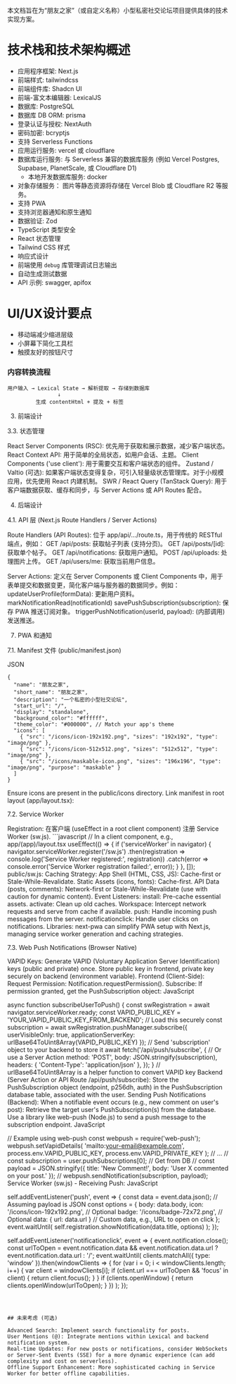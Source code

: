 本文档旨在为“朋友之家”（或自定义名称）小型私密社交论坛项目提供具体的技术实现方案。

# 技术栈和技术架构概述
- 应用程序框架: Next.js
- 前端样式: tailwindcss
- 前端组件库: Shadcn UI
- 前端-富文本编辑器: LexicalJS
- 数据库: PostgreSQL
- 数据库 DB ORM: prisma
- 登录认证与授权: NextAuth
- 密码加密: bcryptjs
- 支持 Serverless Functions
- 应用运行服务: vercel 或 cloudflare
- 数据库运行服务: 与 Serverless 兼容的数据库服务 (例如 Vercel Postgres, Supabase, PlanetScale, 或 Cloudflare D1)
  - 本地开发数据库服务: docker
- 对象存储服务： 图片等静态资源将存储在 Vercel Blob 或 Cloudflare R2 等服务。
- 支持 PWA
- 支持浏览器通知和原生通知
- 数据验证: Zod
- TypeScript 类型安全
- React 状态管理
- Tailwind CSS 样式
- 响应式设计 
- 前端使用 `debug` 库管理调试日志输出
- 自动生成测试数据
- API 示例: swagger, apifox

# UI/UX设计要点
- 移动端减少缩进层级
- 小屏幕下简化工具栏
- 触摸友好的按钮尺寸

### 内容转换流程
```
用户输入 → Lexical State → 解析提取 → 存储到数据库
                ↓
         生成 contentHtml + 提及 + 标签
```


3. 前端设计

3.3. 状态管理

React Server Components (RSC): 优先用于获取和展示数据，减少客户端状态。
React Context API: 用于简单的全局状态，如用户会话、主题。
Client Components ('use client'): 用于需要交互和客户端状态的组件。
Zustand / Valtio (可选): 如果客户端状态变得复杂，可引入轻量级状态管理库。对于小规模应用，优先使用 React 内建机制。
SWR / React Query (TanStack Query): 用于客户端数据获取、缓存和同步，与 Server Actions 或 API Routes 配合。

4. 后端设计

4.1. API 层 (Next.js Route Handlers / Server Actions)

Route Handlers (API Routes): 位于 app/api/.../route.ts，用于传统的 RESTful 端点，例如：
GET /api/posts: 获取帖子列表 (支持分页)。
GET /api/posts/[id]: 获取单个帖子。
GET /api/notifications: 获取用户通知。
POST /api/uploads: 处理图片上传。
GET /api/users/me: 获取当前用户信息。

Server Actions: 定义在 Server Components 或 Client Components 中，用于表单提交和数据变更，简化客户端与服务器的数据同步。例如：
updateUserProfile(formData): 更新用户资料。
markNotificationRead(notificationId)
savePushSubscription(subscription): 保存 PWA 推送订阅对象。
triggerPushNotification(userId, payload): (内部调用) 发送推送。

7. PWA 和通知

7.1. Manifest 文件 (public/manifest.json)

JSON

```
{
  "name": "朋友之家",
  "short_name": "朋友之家",
  "description": "一个私密的小型社交论坛",
  "start_url": "/",
  "display": "standalone",
  "background_color": "#ffffff",
  "theme_color": "#000000", // Match your app's theme
  "icons": [
    { "src": "/icons/icon-192x192.png", "sizes": "192x192", "type": "image/png" },
    { "src": "/icons/icon-512x512.png", "sizes": "512x512", "type": "image/png" },
    { "src": "/icons/maskable-icon.png", "sizes": "196x196", "type": "image/png", "purpose": "maskable" }
  ]
}
```
Ensure icons are present in the public/icons directory.
Link manifest in root layout (app/layout.tsx): <link rel="manifest" href="/manifest.json" />

7.2. Service Worker

Registration: 在客户端 (useEffect in a root client component) 注册 Service Worker (sw.js). ```javascript // In a client component, e.g., app/(app)/layout.tsx useEffect(() => { if ('serviceWorker' in navigator) { navigator.serviceWorker.register('/sw.js') .then(registration => console.log('Service Worker registered:', registration)) .catch(error => console.error('Service Worker registration failed:', error)); } }, []);
public/sw.js:
Caching Strategy:
App Shell (HTML, CSS, JS): Cache-first or Stale-While-Revalidate.
Static Assets (icons, fonts): Cache-first.
API Data (posts, comments): Network-first or Stale-While-Revalidate (use with caution for dynamic content).
Event Listeners:
install: Pre-cache essential assets.
activate: Clean up old caches.
Workspace: Intercept network requests and serve from cache if available.
push: Handle incoming push messages from the server.
notificationclick: Handle user clicks on notifications.
Libraries: next-pwa can simplify PWA setup with Next.js, managing service worker generation and caching strategies.

7.3. Web Push Notifications (Browser Native)

VAPID Keys: Generate VAPID (Voluntary Application Server Identification) keys (public and private) once. Store public key in frontend, private key securely on backend (environment variable).
Frontend (Client-Side):
Request Permission: Notification.requestPermission().
Subscribe: If permission granted, get the PushSubscription object:
JavaScript

async function subscribeUserToPush() {
  const swRegistration = await navigator.serviceWorker.ready;
  const VAPID_PUBLIC_KEY = 'YOUR_VAPID_PUBLIC_KEY_FROM_BACKEND'; // Load this securely
  const subscription = await swRegistration.pushManager.subscribe({
    userVisibleOnly: true,
    applicationServerKey: urlBase64ToUint8Array(VAPID_PUBLIC_KEY)
  });
  // Send 'subscription' object to your backend to store it
  await fetch('/api/push/subscribe', { // Or use a Server Action
    method: 'POST',
    body: JSON.stringify(subscription),
    headers: { 'Content-Type': 'application/json' },
  });
}
// urlBase64ToUint8Array is a helper function to convert VAPID key
Backend (Server Action or API Route /api/push/subscribe):
Store the PushSubscription object (endpoint, p256dh, auth) in the PushSubscription database table, associated with the user.
Sending Push Notifications (Backend):
When a notifiable event occurs (e.g., new comment on user's post):
Retrieve the target user's PushSubscription(s) from the database.
Use a library like web-push (Node.js) to send a push message to the subscription endpoint. <!-- end list -->
JavaScript

// Example using web-push
const webpush = require('web-push');
webpush.setVapidDetails(
  'mailto:your-email@example.com',
  process.env.VAPID_PUBLIC_KEY,
  process.env.VAPID_PRIVATE_KEY
);
// ...
// const subscription = user.pushSubscriptions[0]; // Get from DB
// const payload = JSON.stringify({ title: 'New Comment!', body: 'User X commented on your post.' });
// webpush.sendNotification(subscription, payload);
Service Worker (sw.js) - Receiving Push:
JavaScript

self.addEventListener('push', event => {
  const data = event.data.json(); // Assuming payload is JSON
  const options = {
    body: data.body,
    icon: '/icons/icon-192x192.png', // Optional
    badge: '/icons/badge-72x72.png', // Optional
    data: { url: data.url } // Custom data, e.g., URL to open on click
  };
  event.waitUntil(
    self.registration.showNotification(data.title, options)
  );
});

self.addEventListener('notificationclick', event => {
  event.notification.close();
  const urlToOpen = event.notification.data && event.notification.data.url ? event.notification.data.url : '/';
    event.waitUntil(
clients.matchAll({ type: 'window' }).then(windowClients => {
for (var i = 0; i < windowClients.length; i++) {
var client = windowClients[i];
if (client.url === urlToOpen && 'focus' in client) {
return client.focus();
}
}
if (clients.openWindow) {
return clients.openWindow(urlToOpen);
}
})
);
});
```



## 未来考虑 (可选)

Advanced Search: Implement search functionality for posts.
User Mentions (@): Integrate mentions within Lexical and backend notification system.
Real-time Updates: For new posts or notifications, consider WebSockets or Server-Sent Events (SSE) for a more dynamic experience (can add complexity and cost on serverless).
Offline Support Enhancement: More sophisticated caching in Service Worker for better offline capabilities.
